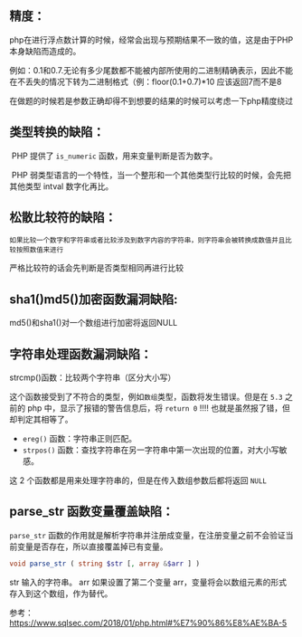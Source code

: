 ## 精度：

​	php在进行浮点数计算的时候，经常会出现与预期结果不一致的值，这是由于PHP本身缺陷而造成的。

​	例如：0.1和0.7.无论有多少尾数都不能被内部所使用的二进制精确表示，因此不能在不丢失的情况下转为二进制格式（例：floor(0.1+0.7)*10 应该返回7而不是8

在做题的时候若是参数正确却得不到想要的结果的时候可以考虑一下php精度绕过

## 类型转换的缺陷：

​	PHP 提供了 `is_numeric` 函数，用来变量判断是否为数字。

​	PHP 弱类型语言的一个特性，当一个整形和一个其他类型行比较的时候，会先把其他类型 intval 数字化再比。

## 松散比较符的缺陷：

```
如果比较一个数字和字符串或者比较涉及到数字内容的字符串，则字符串会被转换成数值并且比较按照数值来进行
```

严格比较符的话会先判断是否类型相同再进行比较

## sha1()md5()加密函数漏洞缺陷:

md5()和sha1()对一个数组进行加密将返回NULL

## 字符串处理函数漏洞缺陷：

strcmp()函数：比较两个字符串（区分大小写）

这个函数接受到了不符合的类型，例如`数组`类型，函数将发生错误。但是在 `5.3` 之前的 php 中，显示了报错的警告信息后，将 `return 0` !!!! 也就是虽然报了错，但却判定其相等了。

- `ereg()` 函数：字符串正则匹配。
- `strpos()` 函数：查找字符串在另一字符串中第一次出现的位置，对大小写敏感。

这 2 个函数都是用来处理字符串的，但是在传入数组参数后都将返回 `NULL`

## parse_str 函数变量覆盖缺陷：

`parse_str` 函数的作用就是解析字符串并注册成变量，在注册变量之前不会验证当前变量是否存在，所以直接覆盖掉已有变量。

```php
void parse_str ( string $str [, array &$arr ] )
```

str 输入的字符串。 arr 如果设置了第二个变量 arr，变量将会以数组元素的形式存入到这个数组，作为替代。

参考：https://www.sqlsec.com/2018/01/php.html#%E7%90%86%E8%AE%BA-5